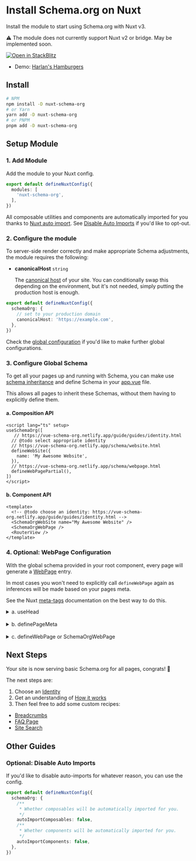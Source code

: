 # <i-logos-nuxt-icon class="text-30px" /> Install Schema.org on Nuxt

Install the module to start using Schema.org with Nuxt v3. 

⚠️ The module does not currently support Nuxt v2 or bridge. May be implemented soon.

<a href="https://stackblitz.com/edit/nuxt-starter-z9np1t?file=app.vue" target="_blank">
  <img alt="Open in StackBlitz" src="https://camo.githubusercontent.com/bf5c9492905b6d3b558552de2c848c7cce2e0a0f0ff922967115543de9441522/68747470733a2f2f646576656c6f7065722e737461636b626c69747a2e636f6d2f696d672f6f70656e5f696e5f737461636b626c69747a2e737667">
</a>

- Demo: [Harlan's Hamburgers](https://harlans-hamburgers.netlify.app/)

## Install

```bash
# NPM
npm install -D nuxt-schema-org
# or Yarn
yarn add -D nuxt-schema-org
# or PNPM
pnpm add -D nuxt-schema-org
```

## Setup Module

### 1. Add Module

Add the module to your Nuxt config.

```ts nuxt.config.ts
export default defineNuxtConfig({
  modules: [
    'nuxt-schema-org',
  ],
})
```

All composable utilities and components are automatically imported for you thanks to [Nuxt auto import](https://v3.nuxtjs.org/guide/concepts/auto-imports).
See [Disable Auto Imports](#optional-disable-auto-imports) if you'd like to opt-out.


### 2. Configure the module

To server-side render correctly and make appropriate Schema adjustments, the module requires the following:

- **canonicalHost** `string`

  The [canonical host](https://developers.google.com/search/docs/advanced/crawling/consolidate-duplicate-urls) of your site. You can conditionally swap this depending on the environment, but it's not needed, simply
putting the production host is enough.

```ts nuxt.config.ts
export default defineNuxtConfig({
  schemaOrg: {
    // set to your production domain  
    canonicalHost: 'https://example.com',
  },
})
```

Check the [global configuration](/guide/global-config.html) if you'd like to make further global configurations.

### 3. Configure Global Schema

To get all your pages up and running with Schema, you can make use [schema inheritance](/guide/how-it-works.html#schema-inheritance) and define
Schema in your [app.vue](https://v3.nuxtjs.org/guide/directory-structure/app) file.

This allows all pages to inherit these Schemas, without them having to explicitly define them.

#### a. Composition API 

```vue app.vue
<script lang="ts" setup>
useSchemaOrg([
   // https://vue-schema-org.netlify.app/guide/guides/identity.html
  // @todo select appropriate identity
  // https://vue-schema-org.netlify.app/schema/website.html
  defineWebSite({
    name: 'My Awesome Website',
  }),
  // https://vue-schema-org.netlify.app/schema/webpage.html
  defineWebPagePartial(),
])
</script>
```

#### b. Component API

```vue app.vue
<template>
  <!-- @todo choose an identity: https://vue-schema-org.netlify.app/guide/guides/identity.html -->
  <SchemaOrgWebSite name="My Awesome Website" />
  <SchemaOrgWebPage />
  <RouterView />
</template>
```

### 4. Optional: WebPage Configuration

With the global schema provided in your root component, every page will generate a [WebPage](/api/schema/webpage) entry. 

In most cases you won't need to explicitly call `defineWebPage` again as 
inferences will be made based on your pages meta.

See the Nuxt [meta-tags](https://v3.nuxtjs.org/migration/meta#meta-tags) documentation on the best way to do this.

<details>
  <summary>a. useHead</summary>


Only supports the following inferences:
- title _`document.title`_
- description _`meta[name="description"]`_
- image _`meta[property="og:image"]`_

```vue
<script setup>
useHead({
  title: 'Hello World',
  meta: [ 
    { name: 'description',  content: 'This is a description' },
    { property: 'og:image',  content: 'https://example.com/preview.png' },
  ],
});
</script>
```
</details>

<br>

<details>
  <summary>b. definePageMeta</summary>

- Supports all inferences
- Not ideal for dynamic routes

```vue
<script setup>
definePageMeta({
  title: 'Hello World',
  description: 'This is a description',
  dateModified: new Date(2020, 1, 3),
  datePublished: new Date(2020, 1, 1),
  image: '/images/logo.png',
});
</script>
```
</details>

<br>

<details>
  <summary>c. defineWebPage or SchemaOrgWebPage </summary>

If you'd like full control over the WebPage data, you can define it again on any of the pages.

```vue
<script setup>
useSchemaOrg(
  defineWebPage({
    name: 'Hello World',
    description: 'This is a description',
    dateModified: new Date(2020, 1, 3),
    datePublished: new Date(2020, 1, 1),
    image: '/images/logo.png',
  })
)
</script>
```

```vue
<template>
  <SchemaOrgWebPage name="Hello World" />
</template>
```

</details>


## Next Steps

Your site is now serving basic Schema.org for all pages, congrats! 🎉

The next steps are:
1. Choose an [Identity](/guide/guides/identity)
2. Get an understanding of [How it works](/guide/how-it-works)
3. Then feel free to add some custom recipes:

- [Breadcrumbs](/guide/recipes/breadcrumbs)
- [FAQ Page](/guide/recipes/faq)
- [Site Search](/guide/recipes/faq)

## Other Guides

### Optional: Disable Auto Imports

If you'd like to disable auto-imports for whatever reason, you can use the config.

```ts nuxt.config.ts
export default defineNuxtConfig({
  schemaOrg: {
    /**
     * Whether composables will be automatically imported for you.
     */
    autoImportComposables: false,
    /**
     * Whether components will be automatically imported for you.
     */
    autoImportComponents: false,
  },
})
```
